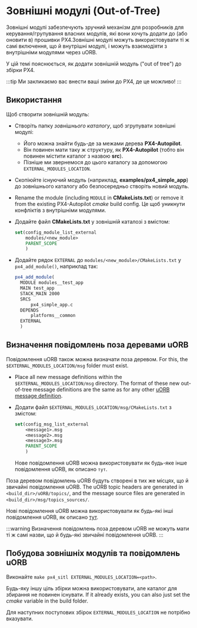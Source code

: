 # Зовнішні модулі (Out-of-Tree)

Зовнішні модулі забезпечують зручний механізм для розробників для керування/групування власних модулів, які вони хочуть додати до (або оновити в) прошивки PX4.Зовнішні модулі можуть використовувати ті ж самі включення, що й внутрішні модулі, і можуть взаємодіяти з внутрішніми модулями через uORB.

У цій темі пояснюється, як додати зовнішній модуль ("out of tree") до збірки PX4.

:::tip
Ми закликаємо вас внести ваші зміни до PX4, де це можливо!
:::

## Використання

Щоб створити зовнішній модуль:

- Створіть папку _зовнішнього каталогу_, щоб згрупувати зовнішні модулі:
  - Його можна знайти будь-де за межами дерева **PX4-Autopilot**.
  - Він повинен мати таку ж структуру, як **PX4-Autopilot** (тобто він повинен містити каталог з назвою **src**).
  - Пізніше ми звернемося до цього каталогу за допомогою `EXTERNAL_MODULES_LOCATION`.

- Скопіюйте існуючий модуль (наприклад, **examples/px4_simple_app**) до зовнішнього каталогу або безпосередньо створіть новий модуль.

- Rename the module (including `MODULE` in **CMakeLists.txt**) or remove it from the existing PX4-Autopilot _cmake_ build config.
  Це щоб уникнути конфліктів з внутрішніми модулями.

- Додайте файл **CMakeLists.txt** у зовнішній каталозі з вмістом:

  ```cmake
  set(config_module_list_external
      modules/<new_module>
      PARENT_SCOPE
      )
  ```

- Додайте рядок `EXTERNAL` до `modules/<new_module>/CMakeLists.txt` у `px4_add_module()`, наприклад так:

  ```cmake
  px4_add_module(
  	MODULE modules__test_app
  	MAIN test_app
  	STACK_MAIN 2000
  	SRCS
  		px4_simple_app.c
  	DEPENDS
  		platforms__common
  	EXTERNAL
  	)
  ```

## Визначення повідомлень поза деревами uORB

Повідомлення uORB також можна визначати поза деревом. For this, the `$EXTERNAL_MODULES_LOCATION/msg` folder must exist.

- Place all new message definitions within the `$EXTERNAL_MODULES_LOCATION/msg` directory.
  The format of these new out-of-tree message definitions are the same as for any other [uORB message definition](../middleware/uorb.md#adding-a-new-topic).
- Додати файл `$EXTERNAL_MODULES_LOCATION/msg/CMakeLists.txt` з змістом:

  ```cmake
  set(config_msg_list_external
      <message1>.msg
      <message2>.msg
      <message3>.msg
      PARENT_SCOPE
      )
  ```

  Нове повідомлення uORB можна використовувати як будь-яке інше повідомлення uORB, як описано `тут`.

Поза деревом повідомлень uORB будуть створені в тих же місцях, що й звичайні повідомлення uORB.
The uORB topic headers are generated in `<build_dir>/uORB/topics/`, and the message source files are
generated in `<build_dir>/msg/topics_sources/`.

Нові повідомлення uORB можна використовувати як будь-які інші повідомлення uORB, як описано [тут](../middleware/uorb.md#adding-a-new-topic).

:::warning
Визначення повідомлень поза деревом uORB не можуть мати ті ж самі назви, що й будь-які звичайні повідомлення uORB.
:::

## Побудова зовнішніх модулів та повідомлень uORB

Виконайте `make px4_sitl EXTERNAL_MODULES_LOCATION=<path>`.

Будь-яку іншу ціль збірки можна використовувати, але каталог для збирання не повинен існувати.
If it already exists, you can also just set the _cmake_ variable in the build folder.

Для наступних поступових збірок `EXTERNAL_MODULES_LOCATION` не потрібно вказувати.
